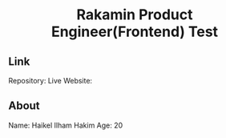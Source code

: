 <div align="center">
  <h1>Rakamin Product Engineer(Frontend) Test</h1>
</div>

## Link

Repository:
Live Website:

## About

Name: Haikel Ilham Hakim
Age: 20

